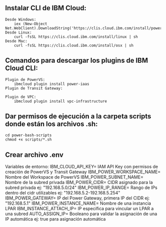 ## Instalar CLI de IBM Cloud:
    Desde Windows: 
        iex (New-Object Net.WebClient).DownloadString('https://clis.cloud.ibm.com/install/powershell')
    Desde Linux: 
        curl -fsSL https://clis.cloud.ibm.com/install/linux | sh
    Desde Mac:
        curl -fsSL https://clis.cloud.ibm.com/install/osx | sh

## Comandos para descargar los plugins de IBM Cloud CLI:
    Plugin de PowerVS:
        ibmcloud plugin install power-iaas
    Plugin de Transit Gateway:

    Plugin de VPC:
        ibmcloud plugin install vpc-infrastructure

## Dar permisos de ejecución a la carpeta scripts donde están los archivos .sh:
    cd power-bash-scripts
    chmod +x scripts/*.sh

## Crear archivo .env
Variables de entorno: 
    IBM_CLOUD_API_KEY= IAM API Key con permisos de creación de PowerVS y Transit Gateway
    IBM_POWER_WORKSPACE_NAME= Nombre del Workspace de PowerVS
    IBM_POWER_SUBNET_NAME= Nombre de la subred privada
    IBM_POWER_CIDR= CIDR asignado para la subred privada ej: "192.168.5.0/24"
    IBM_POWER_IP_RANGE= Rango de IPs dentro del cidr utilizables ej: "192.168.5.2-192.168.5.254"
    IBM_POWER_GATEWAY= IP del Power Gateway, primera IP del CIDR ej: "192.168.5.1"
    IBM_POWER_INSTANCE_NAME= Nombre de una instancia LPAR
    IBM_INSTANCE_ATTACH_IP= IP específica para vincular un LPAR a una subred
    AUTO_ASSIGN_IP= Booleano para validar la asignación de una IP automática ej: true para asignación automática




